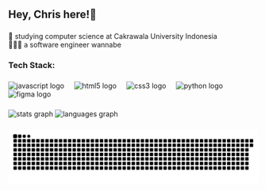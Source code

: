 <h2 align="left">Hey, Chris here!👋</h2>

###

<p align="left">🧐 studying computer science at Cakrawala University Indonesia<br>👨🏻‍💻 a software engineer wannabe</p>

###

<h3 align="left">Tech Stack:</h3>

###

<div align="left">
  <img src="https://skillicons.dev/icons?i=js" height="40" alt="javascript logo"  />
  <img width="12" />
  <img src="https://skillicons.dev/icons?i=html" height="40" alt="html5 logo"  />
  <img width="12" />
  <img src="https://skillicons.dev/icons?i=css" height="40" alt="css3 logo"  />
  <img width="12" />
  <img src="https://skillicons.dev/icons?i=py" height="40" alt="python logo"  />
  <img width="12" />
  <img src="https://skillicons.dev/icons?i=figma" height="40" alt="figma logo"  />
</div>

###

<div align="left">
  <img src="https://github-readme-stats.vercel.app/api?username=cyitzak&hide_title=false&hide_rank=false&show_icons=true&include_all_commits=true&count_private=true&disable_animations=false&theme=ayu-mirage&locale=en&hide_border=true&order=1" height="170" alt="stats graph"  />
  <img src="https://github-readme-stats.vercel.app/api/top-langs?username=cyitzak&locale=en&hide_title=false&layout=compact&card_width=320&langs_count=5&theme=ayu-mirage&hide_border=true&order=2" height="170" alt="languages graph"  />
</div>

###

<img src="https://raw.githubusercontent.com/cyitzak/cyitzak/output/snake.svg" alt="Snake animation" />

###

